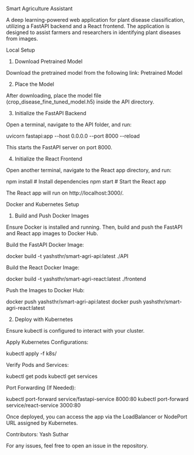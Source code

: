 Smart Agriculture Assistant

A deep learning-powered web application for plant disease classification, utilizing a FastAPI backend and a React frontend. The application is designed to assist farmers and researchers in identifying plant diseases from images.

Local Setup

1. Download Pretrained Model

Download the pretrained model from the following link:
Pretrained Model

2. Place the Model

After downloading, place the model file (crop_disease_fine_tuned_model.h5) inside the API directory.

3. Initialize the FastAPI Backend

Open a terminal, navigate to the API folder, and run:

uvicorn fastapi:app --host 0.0.0.0 --port 8000 --reload

This starts the FastAPI server on port 8000.

4. Initialize the React Frontend

Open another terminal, navigate to the React app directory, and run:

npm install  # Install dependencies
npm start    # Start the React app

The React app will run on http://localhost:3000/.

Docker and Kubernetes Setup

1. Build and Push Docker Images

Ensure Docker is installed and running. Then, build and push the FastAPI and React app images to Docker Hub.

Build the FastAPI Docker Image:

docker build -t yashsthr/smart-agri-api:latest ./API

Build the React Docker Image:

docker build -t yashsthr/smart-agri-react:latest ./frontend

Push the Images to Docker Hub:

docker push yashsthr/smart-agri-api:latest
docker push yashsthr/smart-agri-react:latest

2. Deploy with Kubernetes

Ensure kubectl is configured to interact with your cluster.

Apply Kubernetes Configurations:

kubectl apply -f k8s/

Verify Pods and Services:

kubectl get pods
kubectl get services

Port Forwarding (If Needed):

kubectl port-forward service/fastapi-service 8000:80
kubectl port-forward service/react-service 3000:80

Once deployed, you can access the app via the LoadBalancer or NodePort URL assigned by Kubernetes.

Contributors:
Yash Suthar

For any issues, feel free to open an issue in the repository.
